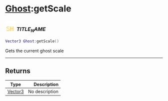 # [Ghost](../ghost/README.md):getScale

### <img src="../../.gitbook/assets/shared.png" width="32" height="32" /> $TITLE_NAME$

```lua
Vector3 Ghost:getScale()
```

Gets the current ghost scale<br>

-----------------
## Returns

| Type   | Description |
| ------ | ----------: |
| [Vector3](../vector3/README.md) | No description |

